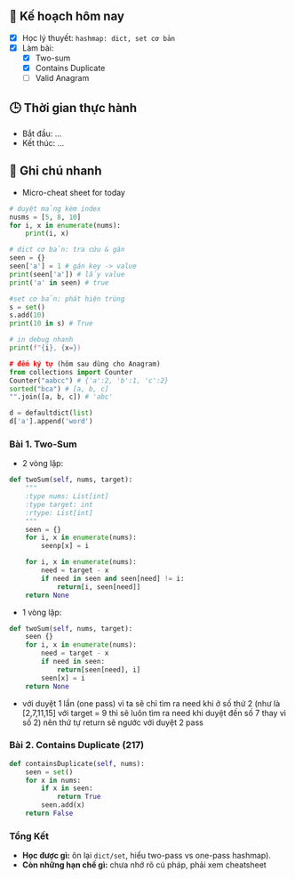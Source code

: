 ## 🎯 Kế hoạch hôm nay
- [x] Học lý thuyết: `hashmap: dict, set cơ bản`
- [x] Làm bài:
  - [x] Two-sum
  - [x] Contains Duplicate 
  - [ ] Valid Anagram

## 🕒 Thời gian thực hành
- Bắt đầu: ...
- Kết thúc: ...

## 🧠 Ghi chú nhanh
- Micro-cheat sheet for today 
```python 
# duyệt mảng kèm index
nusms = [5, 8, 10]
for i, x in enumerate(nums):
	print(i, x)

# dict cơ bản: tra cứu & gán 
seen = {}
seen['a'] = 1 # gán key -> value
print(seen['a']) # lấy value
print('a' in seen) # true

#set cơ bản: phát hiện trùng
s = set()
s.add(10)
print(10 in s) # True

# in debug nhanh
print(f"{i}, {x=})

# đếm ký tự (hôm sau dùng cho Anagram)
from collections import Counter
Counter("aabcc") # {'a':2, 'b':1, 'c':2}
sorted("bca") # [a, b, c]
"".join([a, b, c]) # 'abc'

d = defaultdict(list)
d['a'].append('word')
```

### Bài 1. Two-Sum
- 2 vòng lặp: 
```python
def twoSum(self, nums, target):
	"""
	:type nums: List[int]
	:type target: int
	:rtype: List[int]
	"""
	seen = {}
	for i, x in enumerate(nums):
		seenp[x] = i

	for i, x in enumerate(nums):
		need = target - x 
		if need in seen and seen[need] != i:
			return[i, seen[need]]
	return None
```

- 1 vòng lặp: 
```python
def twoSum(self, nums, target):
	seen {}
	for i, x in enumerate(nums):
		need = target - x 
		if need in seen: 
			return[seen[need], i]
		seen[x] = i
	return None
```

-  với duyệt 1 lần (one pass) vì ta sẽ chỉ tìm ra need khi ở số thứ 2 (như là [2,7,11,15] với target = 9 thì sẽ luôn tìm ra need khi duyệt đến số 7 thay vì số 2) nên thứ tự return sẽ ngước với duyệt 2 pass
### Bài 2. Contains Duplicate (217)
```python 
def containsDuplicate(self, nums): 
	seen = set()
	for x in nums: 
		if x in seen:
			return True
		seen.add(x)
	return False
```

### Tổng Kết 
- **Học được gì:** ôn lại `dict/set`, hiểu two-pass vs one-pass hashmap). 
- **Còn những hạn chế gì:** chưa nhớ rõ cú pháp, phải xem cheatsheet